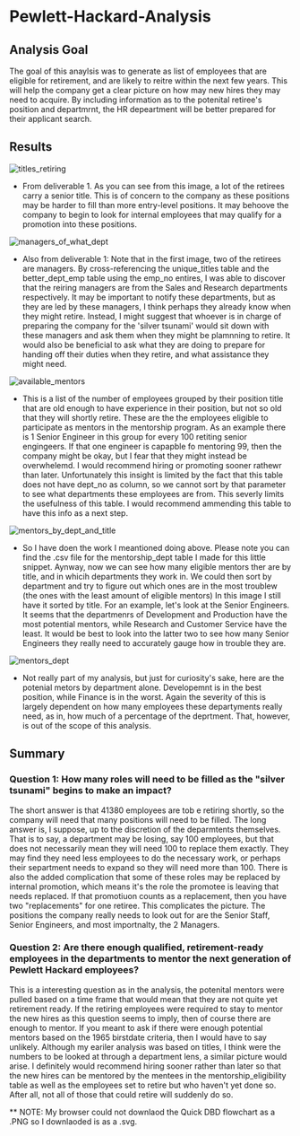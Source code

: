 # Pewlett-Hackard-Analysis
## Analysis Goal
The goal of this anaylsis was to generate as list of employees that are eligible for retirement, and are likely to reitre within the next few years. This will help the company get a clear picture on how may new hires they may need to acquire. By including information as to the potenital retiree's position and departmrnt, the HR depeartment will be better prepared for their applicant search.
## Results
![titles_retiring](https://user-images.githubusercontent.com/102263341/178897223-4820a758-712d-4662-aca1-db22ca7bf2db.png)

- From deliverable 1. As you can see from this image, a lot of the retirees carry a senior title. This is of concern to the company as these positions may be harder to fill than more entry-level positions. It may behoove the company to begin to look for internal employees that may qualify for a promotion into these positions.

![managers_of_what_dept](https://user-images.githubusercontent.com/102263341/178898626-7eaa13b4-c847-4845-9073-9d39abcedf7d.png)

- Also from deliverable 1: Note that in the first image, two of the retirees are managers. By cross-referencing the unique_titles table and the better_dept_emp table using the emp_no entires, I was able to discover that the reiring managers are from the Sales and Research departments respectively. It may be important to notify these departments, but as they are led by these managers, I think perhaps they already know when they might retire. Instead, I might suggest that whoever is in charge of preparing the company for the 'silver tsunami' would sit down with these managers and ask them when they might be plamnning to retire. It would also be beneficial to ask what they are doing to prepare for handing off their duties when they retire, and what assistance they might need.

![available_mentors](https://user-images.githubusercontent.com/102263341/178900636-5423f031-0220-4df8-a229-0f3a08345e0a.png)

- This is a list of the number of employees grouped by their position title that are old enough to have experience in their position, but not so old that they will shortly retire. These are the the employees eligible to participate as mentors in the mentorship program. As an example there is 1 Senior Engineer in this group for every 100 retiting senior engingeers. If that one engineer is capapble fo mentoring 99, then the company might be okay, but I fear that they might instead be overwhelemd. I would recommend hiring or promoting sooner rathewr than later. Unfortunately this insight is limited by the fact that this table does not have dept_no as column, so we cannot sort by that parameter to see what departments these employees are from. This severly limits the usefulness of this table. I would recommend ammending this table to have this info as a next step.

![mentors_by_dept_and_title](https://user-images.githubusercontent.com/102263341/178903614-5b0c3cae-e318-4c6b-8250-07dff3de12e2.png)

- So I have doen the work I meantioned doing above. Please note you can find the .csv file for the mentorship_dept table I made for this little snippet. Aynway, now we can see how many eligible mentors ther are by title, and in whicih departments they work in. We could then sort by department and try to figure out which ones are in the most troublew (the ones with the least amount of eligible mentors) In this image I still have it sorted by title. For an example, let's look at the Senior Engineers. It seems that the departmenrs of Development and Production have the most potential mentors, while Research and Customer Service have the least. It would be best to look into the latter two to see how many Senior Engineers they really need to accurately gauge how in trouble they are.

![mentors_dept](https://user-images.githubusercontent.com/102263341/178903898-05ae1ac3-41e5-46b1-8f40-7a9ced135f1a.png)

- Not really part of my analysis, but just for curiosity's sake, here are the potenial metors by department alone. Developemnt is in the best position, while Finance is in the worst. Again the severity of this is largely dependent on how many employees these departyments really need, as in, how much of a percentage of the deprtment. That, however, is out of the scope of this analysis.

## Summary
### Question 1: How many roles will need to be filled as the "silver tsunami" begins to make an impact?

The short answer is that 41380 employees are tob e retiring shortly, so the company will need that many positions will need to be filled. The long answer is, I suppose, up to the discretion of the deparmtents themselves. That is to say, a department may be losing, say 100 employees, but that does not necessarily mean they will need 100 to replace them exactly. They may find they need less employees to do the necessary work, or perhaps their separtment needs to expand so they will need more than 100. There is also the added complication that some of these roles may be replaced by internal promotion, which means it's the role the promotee is leaving that needs replaced. If that promotiuon counts as a replacement, then you have two "replacements" for one retiree. This complicates the picture. The positions the company really needs to look out for are the Senior Staff, Senior Engineers, and most importnalty, the 2 Managers.

### Question 2: Are there enough qualified, retirement-ready employees in the departments to mentor the next generation of Pewlett Hackard employees?

This is a interesting question as in the analysis, the potenital mentors were pulled based on a time frame that would mean that they are not quite yet retirement ready. If the retiring employees were required to stay to mentor the new hires as this question seems to imply, then of course there are enough to mentor. If you meant to ask if there were enough potential mentors based on the 1965 birstdate criteria, then I would have to say unlikely. Although my eariler analysis was based on titles, I think were the numbers to be looked at through a department lens, a similar picture would arise. I definitely would recommend hiring sooner rather than later so that the new hires can be mentored by the mentees in the mentorship_eligibility table as well as the employees set to retire but who haven't  yet done so. After all, not all of those that could retire will suddenly do so.

** NOTE: My browser could not downlaod the Quick DBD flowchart as a .PNG so I downlaoded is as a .svg.
